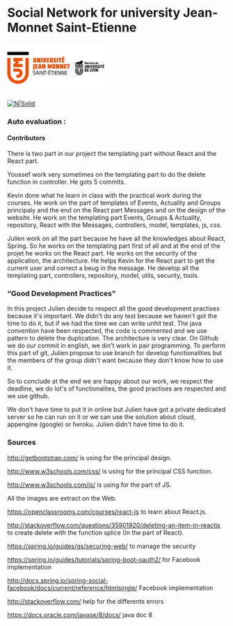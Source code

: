 # Social Network for university Jean-Monnet Saint-Etienne

[![N|Solid](https://github.com/jbrat/SocialNetworkUJM-SpringReact/blob/master/src/main/resources/static/images/logo_ujm.png?raw=true)](https://www.univ-st-etienne.fr/fr/index.html)

[![N|Solid](http://rubenjgarcia.es/wp-content/uploads/2016/09/springboot.png)](https://projects.spring.io/spring-boot/)

### Auto evaluation :

#### Contributors
There is two part in our project the templating part without React and the React part. 

Youssef work very sometimes on the templating part to do the delete function in controller. He gots 5 commits.

Kevin done what he learn in class with the practical work during the courses. He work on the part of templates of Events, Actuality and Groups principaly and the end on the React part Messages and on the design of the website. He work on the templating part Events, Groups & Actuality, repository, React with the Messages, controllers, model, templates, js, css.

Julien work on all the part because he have all the knowledges about React, Spring. So he works on the templating part first of all and at the end of the projet he works on the React part. 
He works on the security of the application, the architecture. He helps Kevin for the React part to get the current user and correct a beug in the message. 
He develop all the templating part, controllers, repository, model, utils, security, tools. 

### “Good Development Practices”
In this project Julien decide to respect all the good development practises because it's important. We didn't do any test because we haven't got the time to do it, but if we had the time we can write unhit test. 
The java convention have been respected, the code is commented and we use pattern to delete the duplication. The architecture is very clear. 
On Github we do our commit in english, we din't work in pair programming. To perform this part of git, Julien propose to use branch for develop functionalities but the members of the group didn't want because they don't know how to use it. 

So to conclude at the end we are happy about our work, we respect the deadline, we do lot's of functionalites, the good practises are respected and we use github.


We don't have time to put it in online but Julien have got a private dedicated server so he can run on it or we can use the solution about cloud, appengine (google) or heroku. Julien didn't have time to do it. 

### Sources
http://getbootstrap.com/ is using for the principal design.

http://www.w3schools.com/css/ is using for the principal CSS function.

http://www.w3schools.com/js/ is using for the part of JS.

All the images are extract on the Web.

https://openclassrooms.com/courses/react-js to learn about React.js.

http://stackoverflow.com/questions/35901920/deleting-an-item-in-reactjs to create delete with the function splice (In the part of React). 

https://spring.io/guides/gs/securing-web/ to manage the security

https://spring.io/guides/tutorials/spring-boot-oauth2/ for Facebook implementation

http://docs.spring.io/spring-social-facebook/docs/current/reference/htmlsingle/  Facebook implementation

http://stackoverflow.com/ help for the differents errors

https://docs.oracle.com/javase/8/docs/ java doc 8

